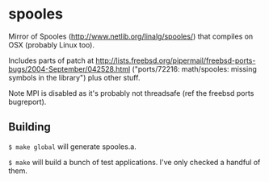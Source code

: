 spooles
=======

Mirror of Spooles (http://www.netlib.org/linalg/spooles/) that compiles on OSX (probably Linux too).

Includes parts of patch at http://lists.freebsd.org/pipermail/freebsd-ports-bugs/2004-September/042528.html ("ports/72216: math/spooles: missing symbols in the library") plus other stuff.

Note MPI is disabled as it's probably not threadsafe (ref the freebsd ports bugreport).

Building
--------

`$ make global` will generate spooles.a.

`$ make` will build a bunch of test applications. I've only checked a handful of them.

